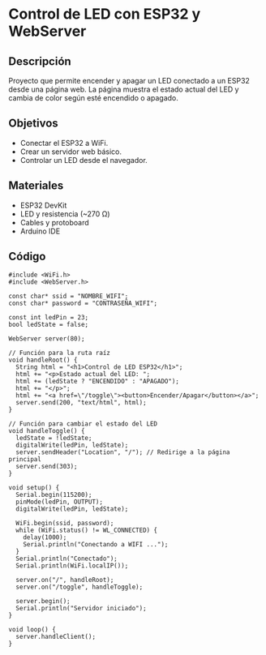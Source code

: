 # Control de LED con ESP32 y WebServer

## Descripción
Proyecto que permite encender y apagar un LED conectado a un ESP32 desde una página web. 
La página muestra el estado actual del LED y cambia de color según esté encendido o apagado.

## Objetivos
- Conectar el ESP32 a WiFi.
- Crear un servidor web básico.
- Controlar un LED desde el navegador.

## Materiales
- ESP32 DevKit
- LED y resistencia (~270 Ω)
- Cables y protoboard
- Arduino IDE

## Código
```
#include <WiFi.h>
#include <WebServer.h>

const char* ssid = "NOMBRE_WIFI";
const char* password = "CONTRASEÑA_WIFI";

const int ledPin = 23;
bool ledState = false;

WebServer server(80);

// Función para la ruta raíz
void handleRoot() {
  String html = "<h1>Control de LED ESP32</h1>";
  html += "<p>Estado actual del LED: ";
  html += (ledState ? "ENCENDIDO" : "APAGADO");
  html += "</p>";
  html += "<a href=\"/toggle\"><button>Encender/Apagar</button></a>";
  server.send(200, "text/html", html);
}

// Función para cambiar el estado del LED
void handleToggle() {
  ledState = !ledState;
  digitalWrite(ledPin, ledState);
  server.sendHeader("Location", "/"); // Redirige a la página principal
  server.send(303);
}

void setup() {
  Serial.begin(115200);
  pinMode(ledPin, OUTPUT);
  digitalWrite(ledPin, ledState);

  WiFi.begin(ssid, password);
  while (WiFi.status() != WL_CONNECTED) {
    delay(1000);
    Serial.println("Conectando a WIFI ...");
  }
  Serial.println("Conectado");
  Serial.println(WiFi.localIP());

  server.on("/", handleRoot);
  server.on("/toggle", handleToggle);

  server.begin();
  Serial.println("Servidor iniciado");
}

void loop() {
  server.handleClient();
}
```
